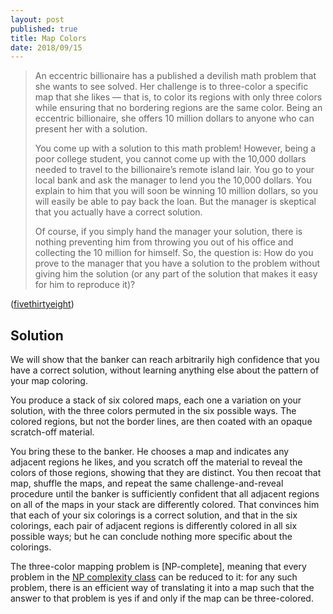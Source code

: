 ```yaml
---
layout: post
published: true
title: Map Colors
date: 2018/09/15
---
```


>An eccentric billionaire has a published a devilish math problem that she wants to see solved. Her challenge is to three-color a specific map that she likes — that is, to color its regions with only three colors while ensuring that no bordering regions are the same color. Being an eccentric billionaire, she offers 10 million dollars to anyone who can present her with a solution.
>
>You come up with a solution to this math problem! However, being a poor college student, you cannot come up with the 10,000 dollars needed to travel to the billionaire’s remote island lair. You go to your local bank and ask the manager to lend you the 10,000 dollars. You explain to him that you will soon be winning 10 million dollars, so you will easily be able to pay back the loan. But the manager is skeptical that you actually have a correct solution.
>
>Of course, if you simply hand the manager your solution, there is nothing preventing him from throwing you out of his office and collecting the 10 million for himself. So, the question is: How do you prove to the manager that you have a solution to the problem without giving him the solution (or any part of the solution that makes it easy for him to reproduce it)?

<!--more-->

([fivethirtyeight](https://fivethirtyeight.com/features/to-solve-the-eccentric-billionaires-puzzle-you-must-first-defeat-the-banker/))

## Solution

We will show that the banker can reach arbitrarily high confidence that you have a correct solution, without learning anything else about the pattern of your map coloring.

You produce a stack of six colored maps, each one a variation on your solution, with the three colors permuted in the six possible ways. The colored regions, but not the border lines, are then coated with an opaque scratch-off material.

You bring these to the banker.  He chooses a map and indicates any adjacent regions he likes, and you scratch off the material to reveal the colors of those regions, showing that they are distinct.  You then recoat that map, shuffle the maps, and repeat the same challenge-and-reveal procedure until the banker is sufficiently confident that all adjacent regions on all of the maps in your stack are differently colored.  That convinces him that each of your six colorings is a correct solution, and that in the six colorings, each pair of adjacent regions is differently colored in all six possible ways; but he can conclude nothing more specific about the colorings.

The three-color mapping problem is [NP-complete], meaning that every problem in the [NP complexity class](https://en.wikipedia.org/wiki/NP_(complexity)) can be reduced to it: for any such problem, there is an efficient way of translating it into a map such that the answer to that problem is yes if and only if the map can be three-colored.

<br>
